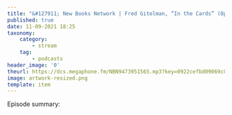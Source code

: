 ```yaml
---
title: "&#127911; New Books Network | Fred Gitelman, “In the Cards” (Open Agenda, 2021)"
published: true
date: 11-09-2021 18:25
taxonomy:
    category:
        - stream
    tag:
        - podcasts
header_image: '0'
theurl: https://dcs.megaphone.fm/NBN9473951565.mp3?key=0922cefbd09069c051b3018d32b26ed3&via=8da59d0c-d12d-11eb-bedf-dba52de59154
image: artwork-resized.png
template: item
--- 
```

Episode summary: 
